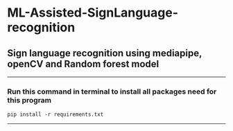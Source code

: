 # ML-Assisted-SignLanguage-recognition
## Sign language recognition using mediapipe, openCV and Random forest model
-------------------------------------------------------------------------------------------------------------------------------

### Run this command in terminal to install all packages need for this program
```
pip install -r requirements.txt
```




--------------------------------------------------------------------------------------------------------------------------------
